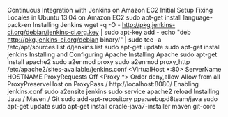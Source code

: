 Continuous Integration with Jenkins on Amazon EC2
Initial Setup
Fixing Locales in Ubuntu 13.04 on Amazon EC2
sudo apt-get install language-pack-en
Installing Jenkins
wget -q -O - http://pkg.jenkins-ci.org/debian/jenkins-ci.org.key | sudo apt-key add -
echo "deb http://pkg.jenkins-ci.org/debian binary/" | sudo tee -a /etc/apt/sources.list.d/jenkins.list
sudo apt-get update
sudo apt-get install jenkins
Installing and Configuring Apache
Installing Apache
sudo apt-get install apache2
sudo a2enmod proxy
sudo a2enmod proxy_http
/etc/apache2/sites-available/jenkins.conf
<VirtualHost *:80>
	ServerName HOSTNAME
	ProxyRequests Off
	<Proxy *>
		Order deny,allow
		Allow from all
	</Proxy>
	ProxyPreserveHost on
	ProxyPass / http://localhost:8080/
</VirtualHost>
Enabling jenkins.conf
sudo a2ensite jenkins
sudo service apache2 reload
Installing Java / Maven / Git
sudo add-apt-repository ppa:webupd8team/java
sudo apt-get update
sudo apt-get install oracle-java7-installer maven git-core
